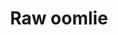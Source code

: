 ---
layout: item
title: Raw oomlie
item-id: 2337
datatable: true
id: 2337
name: "Raw oomlie"
members: true
lowalch: 4
highalch: 6
examine: "Raw meat from the oomlie bird."
monsters:
  - id: 2062
    name: "Oomlie bird"
    members: true
    combat_level: 46
    wiki_url: "https://oldschool.runescape.wiki/w/Oomlie_bird"
    drops:
      - quantity: "1"
        rarity: 1
        drop_requirements: null
---